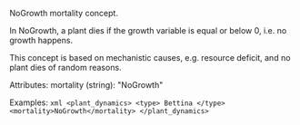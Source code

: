 NoGrowth mortality concept.

In NoGrowth, a plant dies if the growth variable is equal or below 0, i.e. no growth happens.

This concept is based on mechanistic causes, e.g. resource deficit, and no plant dies of random reasons.

Attributes:
    mortality (string): "NoGrowth"

Examples:
    ```xml
    <plant_dynamics>
        <type> Bettina </type>
        <mortality>NoGrowth</mortality>
    </plant_dynamics>
    ```
